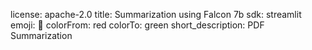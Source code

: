 license: apache-2.0
title: Summarization using Falcon 7b
sdk: streamlit
emoji: 🚀
colorFrom: red
colorTo: green
short_description: PDF Summarization
